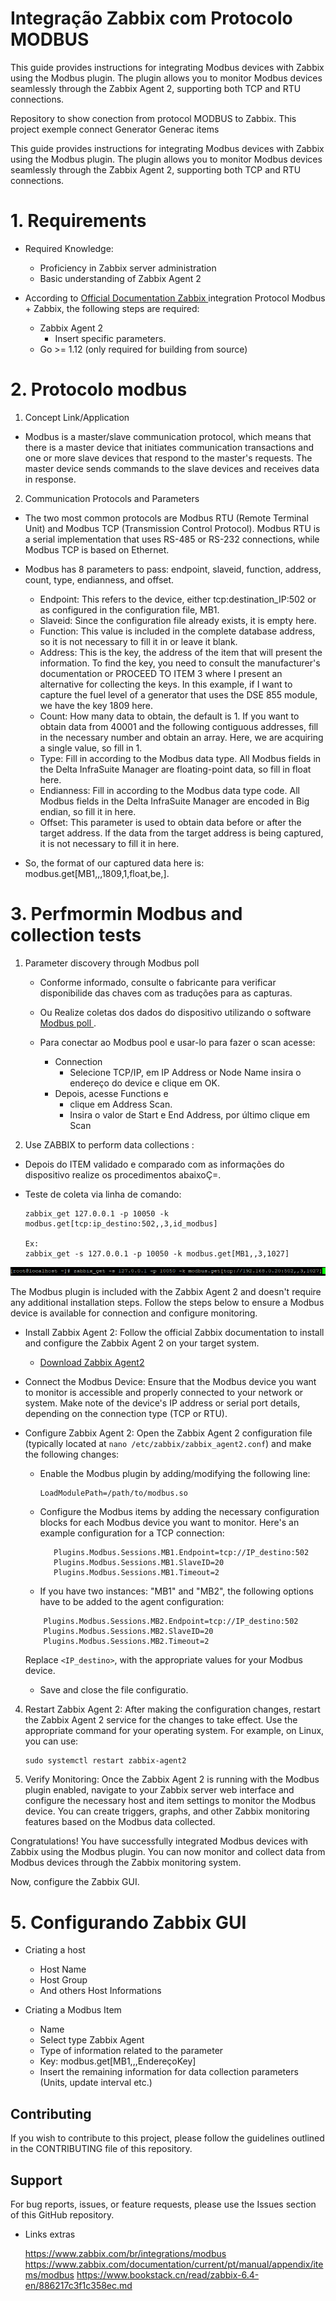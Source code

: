 # Integração Zabbix com Protocolo MODBUS

This guide provides instructions for integrating Modbus devices with Zabbix using the Modbus plugin. The plugin allows you to monitor Modbus devices seamlessly through the Zabbix Agent 2, supporting both TCP and RTU connections.

Repository to show conection from protocol MODBUS to Zabbix. This project exemple connect Generator Generac items  

This guide provides instructions for integrating Modbus devices with Zabbix using the Modbus plugin. The plugin allows you to monitor Modbus devices seamlessly through the Zabbix Agent 2, supporting both TCP and RTU connections.



# 1. Requirements

* Required Knowledge:
    - Proficiency in Zabbix server administration
    - Basic understanding of Zabbix Agent 2

*  According to <a href="https://www.zabbix.com/integrations/modbus"> Official Documentation Zabbix </a> integration Protocol Modbus + Zabbix, the following steps are required:
    - Zabbix Agent 2
        - Insert specific parameters.
    - Go >= 1.12 (only required for building from source)


# 2. Protocolo modbus

1. Concept Link/Application

- Modbus is a master/slave communication protocol, which means that there is a master device that initiates communication transactions and one or more slave devices that respond to the master's requests. The master device sends commands to the slave devices and receives data in response.



2. Communication Protocols and Parameters

- The two most common protocols are Modbus RTU (Remote Terminal Unit) and Modbus TCP (Transmission Control Protocol). Modbus RTU is a serial implementation that uses RS-485 or RS-232 connections, while Modbus TCP is based on Ethernet.

- Modbus has 8 parameters to pass: endpoint, slaveid, function, address, count, type, endianness, and offset.

    - Endpoint: This refers to the device, either tcp:destination_IP:502 or as configured in the configuration file, MB1.
    - Slaveid: Since the configuration file already exists, it is empty here.
    - Function: This value is included in the complete database address, so it is not necessary to fill it in or leave it blank.
    - Address: This is the key, the address of the item that will present the information. To find the key, you need to consult the manufacturer's documentation or PROCEED TO ITEM 3 where I present an alternative for collecting the keys. In this example, if I want to capture the fuel level of a generator that uses the DSE 855 module, we have the key 1809 here.
    - Count: How many data to obtain, the default is 1. If you want to obtain data from 40001 and the following contiguous addresses, fill in the necessary number and obtain an array. Here, we are acquiring a single value, so fill in 1.
    - Type: Fill in according to the Modbus data type. All Modbus fields in the Delta InfraSuite Manager are floating-point data, so fill in float here.
    - Endianness: Fill in according to the Modbus data type code. All Modbus fields in the Delta InfraSuite Manager are encoded in Big endian, so fill it in here.
    - Offset: This parameter is used to obtain data before or after the target address. If the data from the target address is being captured, it is not necessary to fill it in here.

- So, the format of our captured data here is: <br>
    modbus.get[MB1,,,1809,1,float,be,].



# 3. Perfmormin Modbus and collection tests

1. Parameter discovery through Modbus poll

    * Conforme informado, consulte o fabricante para verificar disponibilide das chaves com as traduções para as capturas.

    * Ou Realize coletas dos dados do dispositivo utilizando o software  <a href="https://www.modbustools.com/download.html">  Modbus poll </a>. 

    * Para conectar ao Modbus pool e usar-lo para fazer o scan acesse:
        * Connection  
            * Selecione TCP/IP, em IP Address or Node Name insira o endereço do device e clique em OK.
        * Depois, acesse Functions e 
            * clique em Address Scan.
            * Insira o valor de Start e End Address, por último clique em Scan

2. Use ZABBIX to perform data collections :
*   Depois do ITEM validado e comparado com as informações do dispositivo realize os procedimentos abaixoÇ=.  
    
* Teste de coleta via linha de comando:
    
    ```
    zabbix_get 127.0.0.1 -p 10050 -k modbus.get[tcp:ip_destino:502,,3,id_modbus]
    
    Ex:
    zabbix_get -s 127.0.0.1 -p 10050 -k modbus.get[MB1,,3,1027]
    ```
![zabbix_get to modbus.get](https://raw.githubusercontent.com/rbsdcom/MODBUS-Zabbix/main/img/zabbix_get%20to%20modbus.get.png)


The Modbus plugin is included with the Zabbix Agent 2 and doesn't require any additional installation steps. Follow the steps below to ensure a Modbus device is available for connection and configure monitoring.

* Install Zabbix Agent 2: Follow the official Zabbix documentation to install and configure the Zabbix Agent 2 on your target system.
    - <a href="https://www.zabbix.com/download">Download Zabbix Agent2</a>

* Connect the Modbus Device: Ensure that the Modbus device you want to monitor is accessible and properly connected to your network or system. Make note of the device's IP address or serial port details, depending on the connection type (TCP or RTU).

* Configure Zabbix Agent 2: Open the Zabbix Agent 2 configuration file (typically located at `nano /etc/zabbix/zabbix_agent2.conf`) and make the following changes:

   - Enable the Modbus plugin by adding/modifying the following line:
     ```
     LoadModulePath=/path/to/modbus.so
     ```

   - Configure the Modbus items by adding the necessary configuration blocks for each Modbus device you want to monitor. Here's an example configuration for a TCP connection:
     ```
        Plugins.Modbus.Sessions.MB1.Endpoint=tcp://IP_destino:502 
        Plugins.Modbus.Sessions.MB1.SlaveID=20
        Plugins.Modbus.Sessions.MB1.Timeout=2
     ```
    - If you have two instances: "MB1" and "MB2", the following options have to be added to the agent configuration:
    ```
        Plugins.Modbus.Sessions.MB2.Endpoint=tcp://IP_destino:502 
        Plugins.Modbus.Sessions.MB2.SlaveID=20
        Plugins.Modbus.Sessions.MB2.Timeout=2
     ```

    Replace `<IP_destino>`, with the appropriate values for your Modbus device.

    - Save and close the file configuratio.


4. Restart Zabbix Agent 2: After making the configuration changes, restart the Zabbix Agent 2 service for the changes to take effect. Use the appropriate command for your operating system. For example, on Linux, you can use:
   ```
   sudo systemctl restart zabbix-agent2
   ```

5. Verify Monitoring: Once the Zabbix Agent 2 is running with the Modbus plugin enabled, navigate to your Zabbix server web interface and configure the necessary host and item settings to monitor the Modbus device. You can create triggers, graphs, and other Zabbix monitoring features based on the Modbus data collected.

Congratulations! You have successfully integrated Modbus devices with Zabbix using the Modbus plugin. You can now monitor and collect data from Modbus devices through the Zabbix monitoring system.

Now, configure the Zabbix GUI.


# 5. Configurando Zabbix GUI

* Criating a host
    
    - Host Name 
    - Host Group
    - And others Host Informations
    
 
* Criating a Modbus Item

    - Name 
    - Select type Zabbix Agent
    - Type of information related to the parameter
    - Key: modbus.get[MB1,,,EndereçoKey]
    - Insert the remaining information for data collection parameters (Units, update interval etc.)


## Contributing

If you wish to contribute to this project, please follow the guidelines outlined in the CONTRIBUTING file of this repository.

## Support

For bug reports, issues, or feature requests, please use the Issues section of this GitHub repository.

* Links extras <p>
https://www.zabbix.com/br/integrations/modbus
https://www.zabbix.com/documentation/current/pt/manual/appendix/items/modbus
https://www.bookstack.cn/read/zabbix-6.4-en/886217c3f1c358ec.md




